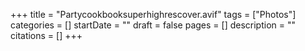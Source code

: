 +++
title = "Partycookbooksuperhighrescover.avif"
tags = ["Photos"]
categories = []
startDate = ""
draft = false
pages = []
description = ""
citations = []
+++

